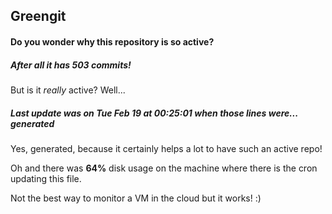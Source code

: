 ## Greengit

#### Do you wonder why this repository is so active?

##### After all it has 503 commits!

But is it *really* active? Well...

##### Last update was on Tue Feb 19 at 00:25:01 when those lines were... generated

Yes, generated, because it certainly helps a lot to have such an active repo!

Oh and there was **64%** disk usage on the machine
where there is the cron updating this file.

Not the best way to monitor a VM in the cloud but it works! :)
